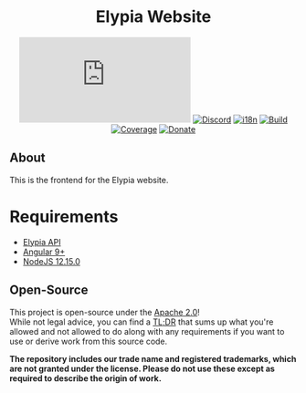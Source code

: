 <div align="center">

# Elypia Website
[![Matrix]][matrix-community] [![Discord]][discord-guild] [![i18n]][i18n-badge] [![Build]][gitlab] [![Coverage]][gitlab] [![Donate]][elypia-donate]
</div>

## About
This is the frontend for the Elypia website.

# Requirements
* [Elypia API]
* [Angular 9+]
* [NodeJS 12.15.0]

## Open-Source
This project is open-source under the [Apache 2.0]!  
While not legal advice, you can find a [TL;DR] that sums up what you're
allowed and not allowed to do along with any requirements if you want
to use or derive work from this source code.  

**The repository includes our trade name and registered trademarks, 
which are not granted under the license. Please do not use these 
except as required to describe the origin of work.** 

[matrix-community]: https://matrix.to/#/+elypia:matrix.org "Matrix Invite"
[discord-guild]: https://discord.com/invite/hprGMaM "Discord Invite"
[i18n-badge]: https://i18n.elypia.org/engage/elypia-website/?utm "Weblate Translations"
[gitlab]: https://gitlab.com/Elypia/elypia-website/commits/master "Repository on GitLab"
[elypia-donate]: https://elypia.org/donate "Donate to Elypia"
[Elypia API]: https://gitlab.com/Elypia/elypia-api "Elypia API"
[NodeJS 12.15.0]: https://nodejs.org/en/ "NodeJS"
[Angular 9+]: https://angular.io "Angular CLI"
[Apache 2.0]: https://www.apache.org/licenses/LICENSE-2.0 "Apache 2.0 License"
[TL;DR]: https://tldrlegal.com/license/apache-license-2.0-(apache-2.0) "TL;DR of Apache 2.0"

[Matrix]: https://img.shields.io/matrix/elypia:matrix.org?logo=matrix "Matrix Shield"
[Discord]: https://discord.com/api/guilds/184657525990359041/widget.png "Discord Shield"
[i18n]: https://i18n.elypia.org/widgets/elypia-website/-/svg-badge.svg "Weblate Translation Badge"
[Build]: https://gitlab.com/Elypia/elypia-website/badges/master/pipeline.svg "GitLab Build Shield"
[Coverage]: https://gitlab.com/Elypia/elypia-website/badges/master/coverage.svg "GitLab Coverage Shield"
[Donate]: https://img.shields.io/badge/elypia-donate-blueviolet "Donate Shield"
